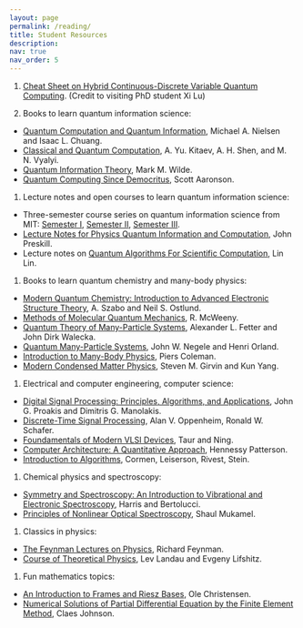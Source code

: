 ```yaml
---
layout: page
permalink: /reading/
title: Student Resources
description: 
nav: true
nav_order: 5
---
```


1. [Cheat Sheet on Hybrid Continuous-Discrete Variable Quantum Computing](https://helloluxi.github.io/cheat-sheet/). (Credit to visiting PhD student Xi Lu)

1. Books to learn quantum information science:
* [Quantum Computation and Quantum Information](https://www.cambridge.org/highereducation/books/quantum-computation-and-quantum-information/01E10196D0A682A6AEFFEA52D53BE9AE#overview), Michael A. Nielsen and Isaac L. Chuang.
* [Classical and Quantum Computation](https://bookstore.ams.org/gsm-47), A. Yu. Kitaev, A. H. Shen, and M. N. Vyalyi.
* [Quantum Information Theory](https://www.cambridge.org/core/books/quantum-information-theory/9DC2CA59F45636D4F0F30D971B677623), Mark M. Wilde.
* [Quantum Computing Since Democritus](https://www.cambridge.org/core/books/quantum-computing-since-democritus/197A4CD13738E10AAD787DBB78D8E92C), Scott Aaronson.


1. Lecture notes and open courses to learn quantum information science:
* Three-semester course series on quantum information science from MIT: [Semester I](https://ocw.mit.edu/courses/8-370x-quantum-information-science-i-spring-2018/), [Semester II](https://ocw.mit.edu/courses/8-371x-quantum-information-science-ii-spring-2018/), [Semester III](https://mit-qis3.gitlab.io).
* [Lecture Notes for Physics  Quantum Information and Computation](http://theory.caltech.edu/~preskill/ph219/ph219_2018-19), John Preskill.
* Lecture notes on [Quantum Algorithms For Scientific Computation](https://math.berkeley.edu/~linlin/qasc/), Lin Lin.


1. Books to learn quantum chemistry and many-body physics:
* [Modern Quantum Chemistry: Introduction to Advanced Electronic Structure Theory](https://store.doverpublications.com/0486734420.html), A. Szabo and Neil S. Ostlund.
* [Methods of Molecular Quantum Mechanics](https://www.amazon.com/Methods-Molecular-Quantum-Mechanics-McWeeny/dp/0124865526), R. McWeeny.
* [Quantum Theory of Many-Particle Systems](https://store.doverpublications.com/0486428273.html), Alexander L. Fetter and John Dirk Walecka.
* [Quantum Many-Particle Systems](https://www.taylorfrancis.com/books/mono/10.1201/9780429497926/quantum-many-particle-systems-john-negele), John W. Negele and Henri Orland.
* [Introduction to Many-Body Physics](https://www.cambridge.org/core/books/introduction-to-manybody-physics/B7598FC1FCEE0285F5EC767E835854C8), Piers Coleman.
* [Modern Condensed Matter Physics](https://www.cambridge.org/highereducation/books/modern-condensed-matter-physics/F0A27AC5DEA8A40EA6EA5D727ED8B14E#overview), Steven M. Girvin and Kun Yang.



1. Electrical and computer engineering, computer science:
* [Digital Signal Processing: Principles, Algorithms, and Applications](https://www.pearson.com/en-us/subject-catalog/p/digital-signal-processing-principles-algorithms-and-applications/P200000003415/9780137348657), John G. Proakis and Dimitris G. Manolakis.
* [Discrete-Time Signal Processing](https://www.pearson.com/en-us/subject-catalog/p/discrete-time-signal-processing/P200000003226/9780137549771), Alan V. Oppenheim, Ronald W. Schafer.
* [Foundamentals of Modern VLSI Devices](https://www.cambridge.org/highereducation/books/fundamentals-of-modern-vlsi-devices/48B506E794B86E51D1EA3042DFCCF748#overview), Taur and Ning.
* [Computer Architecture: A Quantitative Approach](https://dl.acm.org/doi/book/10.5555/1999263), Hennessy Patterson.
* [Introduction to Algorithms](https://mitpress.mit.edu/9780262046305/introduction-to-algorithms/), Cormen, Leiserson, Rivest, Stein.


1. Chemical physics and spectroscopy:
* [Symmetry and Spectroscopy: An Introduction to Vibrational and Electronic Spectroscopy](https://store.doverpublications.com/048666144x.html), Harris and Bertolucci.
* [Principles of Nonlinear Optical Spectroscopy](https://global.oup.com/academic/product/principles-of-nonlinear-optical-spectroscopy-9780195132915), Shaul Mukamel.



1. Classics in physics:
* [The Feynman Lectures on Physics](https://www.feynmanlectures.caltech.edu), Richard Feynman.
* [Course of Theoretical Physics](https://www.amazon.com/Course-of-Theoretical-Physics-9-book-series/dp/B08RJB99FM), Lev Landau and Evgeny Lifshitz.


1. Fun mathematics topics:
* [An Introduction to Frames and Riesz Bases](https://link.springer.com/book/10.1007/978-3-319-25613-9), Ole Christensen.
* [Numerical Solutions of Partial Differential Equation by the Finite Element Method](https://store.doverpublications.com/048646900x.html), Claes Johnson.
